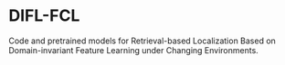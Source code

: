 # DIFL-FCL
Code and pretrained models for Retrieval-based Localization Based on Domain-invariant Feature Learning under Changing Environments.
